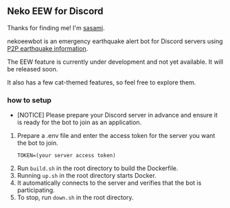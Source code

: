 ## Neko EEW for Discord
Thanks for finding me! I'm [sasami](http://x.com/sasami989).

nekoeewbot is an emergency earthquake alert bot for Discord servers using [P2P earthquake information](https://www.p2pquake.net/).

The EEW feature is currently under development and not yet available. It will be released soon.

It also has a few cat-themed features, so feel free to explore them.

### how to setup
* [NOTICE] Please prepare your Discord server in advance and ensure it is ready for the bot to join as an application.

1. Prepare a .env file and enter the access token for the server you want the bot to join.
    ```
    TOKEN=(your server access token)
    ```
1. Run `build.sh` in the root directory to build the Dockerfile.
1. Running `up.sh` in the root directory starts Docker.
1. It automatically connects to the server and verifies that the bot is participating.
1. To stop, run `down.sh` in the root directory.